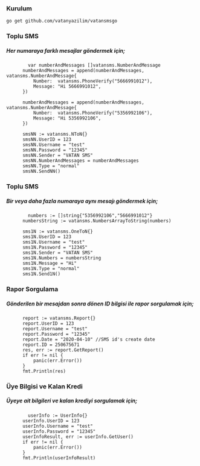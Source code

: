  ### Kurulum
 ```go get github.com/vatanyazilim/vatansmsgo```
 
 ### Toplu SMS
  ##### Her numaraya farklı mesajlar göndermek için;
  ``` 
          var numberAndMessages []vatansms.NumberAndMessage
     	numberAndMessages = append(numberAndMessages, vatansms.NumberAndMessage{
     		Number:  vatansms.PhoneVerify("5666991012"),
     		Message: "Hi 5666991012",
     	})
     
     	numberAndMessages = append(numberAndMessages, vatansms.NumberAndMessage{
     		Number:  vatansms.PhoneVerify("5356992106"),
     		Message: "Hi 5356992106",
     	})
     
     	smsNN := vatansms.NToN{}
     	smsNN.UserID = 123
     	smsNN.Username = "test"
     	smsNN.Password = "12345"
     	smsNN.Sender = "VATAN SMS"
     	smsNN.NumberAndMessages = numberAndMessages
     	smsNN.Type = "normal"
     	smsNN.SendNN()
```

 ### Toplu SMS
  ##### Bir veya daha fazla numaraya aynı mesajı göndermek için;
  ```
          numbers := []string{"5356992106","5666991012"}
     	numbersString := vatansms.NumbersArrayToString(numbers)
     
     	sms1N := vatansms.OneToN{}
     	sms1N.UserID = 123
     	sms1N.Username = "test"
     	sms1N.Password = "12345"
     	sms1N.Sender = "VATAN SMS"
     	sms1N.Numbers = numbersString
     	sms1N.Message = "Hi"
     	sms1N.Type = "normal"
     	sms1N.Send1N()
```

 ### Rapor Sorgulama
  ##### Gönderilen bir mesajdan sonra dönen ID bilgisi ile rapor sorgulamak için;
  ```
    	report := vatansms.Report{}
    	report.UserID = 123
    	report.Username = "test"
    	report.Password = "12345"
    	report.Date = "2020-04-10" //SMS id's create date
    	report.ID = 250675671
    	res, err := report.GetReport()
    	if err != nil {
    		panic(err.Error())
    	}
    	fmt.Println(res)
```


 ### Üye Bilgisi ve Kalan Kredi
  ##### Üyeye ait bilgileri ve kalan krediyi sorgulamak için;
  ```
          userInfo := UserInfo{}
    	userInfo.UserID = 123
    	userInfo.Username = "test"
    	userInfo.Password = "12345"
    	userInfoResult, err := userInfo.GetUser()
    	if err != nil {
    		panic(err.Error())
    	}
    	fmt.Println(userInfoResult)
